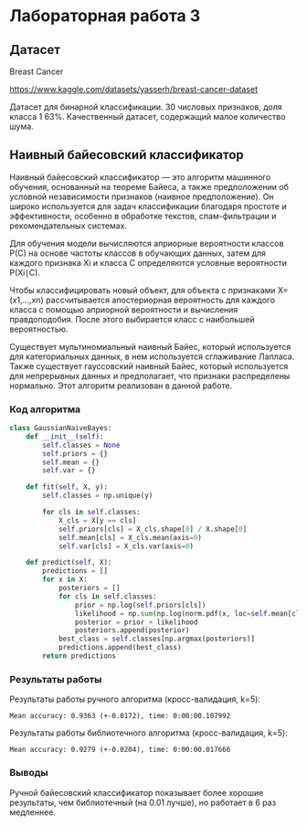 # Лабораторная работа 3

## Датасет

Breast Cancer

<https://www.kaggle.com/datasets/yasserh/breast-cancer-dataset>

Датасет для бинарной классификации. 30 числовых признаков, доля класса 1 63%. Качественный датасет, содержащий малое количество шума.

## Наивный байесовский классификатор

Наивный байесовский классификатор — это алгоритм машинного обучения, основанный на теореме Байеса, а также предположении об условной независимости признаков (наивное предположение). Он широко используется для задач классификации благодаря простоте и эффективности, особенно в обработке текстов, спам-фильтрации и рекомендательных системах.

Для обучения модели вычисляются априорные вероятности классов P(C) на основе частоты классов в обучающих данных, затем для каждого признака Xi и класса C определяются условные вероятности P(Xi∣C).

Чтобы классифицировать новый объект, для объекта с признаками X=(x1,...,xn) рассчитывается апостериорная вероятность для каждого класса с помощью априорной вероятности и вычисления правдоподобия. После этого выбирается класс с наибольшей вероятностью.

Существует мультиномиальный наивный Байес, который используется для категориальных данных, в нем используется сглаживание Лапласа. Также существует гауссовский наивный Байес, который используется для непрерывных данных и предполагает, что признаки распределены нормально. Этот алгоритм реализован в данной работе.

### Код алгоритма

```python
class GaussianNaiveBayes:
    def __init__(self):
        self.classes = None
        self.priors = {}
        self.mean = {}
        self.var = {}

    def fit(self, X, y):
        self.classes = np.unique(y)

        for cls in self.classes:
            X_cls = X[y == cls]
            self.priors[cls] = X_cls.shape[0] / X.shape[0]
            self.mean[cls] = X_cls.mean(axis=0)
            self.var[cls] = X_cls.var(axis=0)

    def predict(self, X):
        predictions = []
        for x in X:
            posteriors = []
            for cls in self.classes:
                prior = np.log(self.priors[cls])
                likelihood = np.sum(np.log(norm.pdf(x, loc=self.mean[cls], scale=np.sqrt(self.var[cls])) + 1e-9))
                posterior = prior + likelihood
                posteriors.append(posterior)
            best_class = self.classes[np.argmax(posteriors)]
            predictions.append(best_class)
        return predictions
```

### Результаты работы

Результаты работы ручного алгоритма (кросс-валидация, k=5):

```
Mean accuracy: 0.9363 (+-0.0172), time: 0:00:00.107992
```

Результаты работы библиотечного алгоритма (кросс-валидация, k=5):

```
Mean accuracy: 0.9279 (+-0.0204), time: 0:00:00.017666
```

### Выводы

Ручной байесовский классификатор показывает более хорошие результаты, чем библиотечный (на 0.01 лучше), но работает в 6 раз медленнее.
